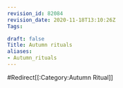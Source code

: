 ```yaml
---
revision_id: 82084
revision_date: 2020-11-18T13:10:26Z
Tags:

draft: false
Title: Autumn rituals
aliases:
- Autumn_rituals
---
```

#Redirect[[:Category:Autumn Ritual]]